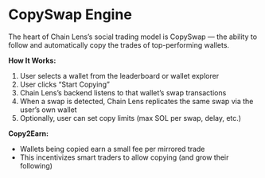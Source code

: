 # CopySwap Engine

The heart of Chain Lens’s social trading model is CopySwap — the ability to follow and automatically copy the trades of top-performing wallets.

**How It Works:**
1. User selects a wallet from the leaderboard or wallet explorer
2. User clicks “Start Copying”
3. Chain Lens’s backend listens to that wallet’s swap transactions
4. When a swap is detected, Chain Lens replicates the same swap via the user’s own wallet
5. Optionally, user can set copy limits (max SOL per swap, delay, etc.)

**Copy2Earn:**
- Wallets being copied earn a small fee per mirrored trade
- This incentivizes smart traders to allow copying (and grow their following)
